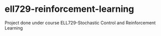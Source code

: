 # ell729-reinforcement-learning
Project done under course ELL729-Stochastic Control and Reinforcement Learning
